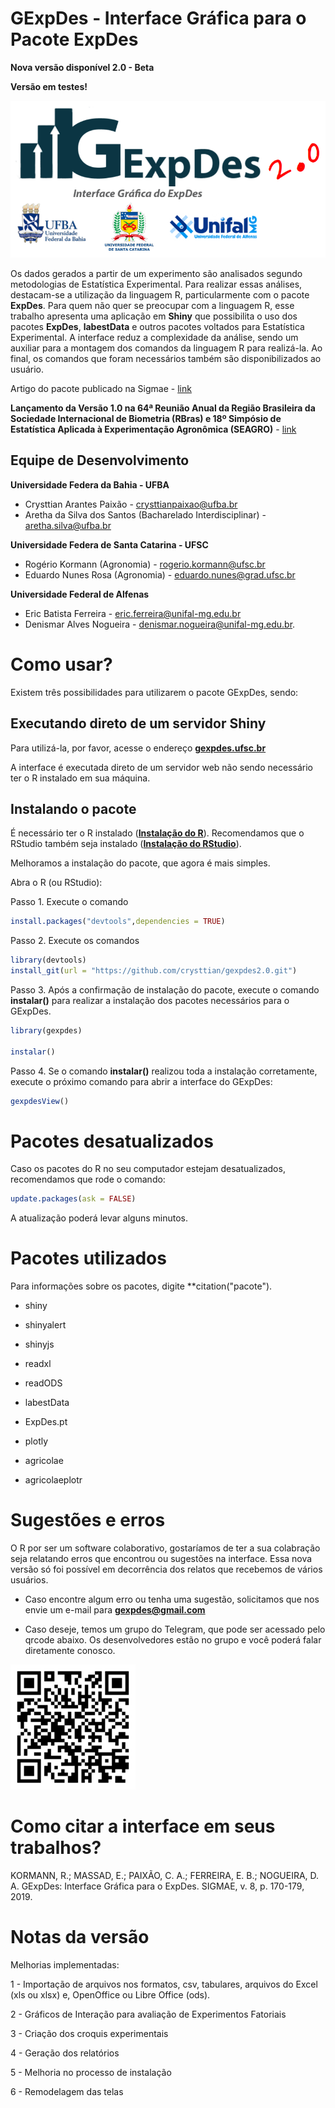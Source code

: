 # GExpDes - Interface Gráfica para o Pacote ExpDes

**Nova versão disponível 2.0 - Beta**

**Versão em testes!**


![](logo.png)

Os dados gerados a partir de um experimento são analisados segundo metodologias de Estatística Experimental. Para realizar essas análises, destacam-se a utilização da linguagem R, particularmente com o pacote **ExpDes**. Para quem não quer se preocupar com a linguagem R, esse trabalho apresenta uma aplicação em **Shiny** que possibilita o uso dos pacotes **ExpDes**, **labestData** e outros pacotes voltados para Estatística Experimental. A interface reduz a complexidade da análise, sendo um auxiliar para a montagem dos comandos da linguagem R para realizá-la. Ao final, os comandos que foram necessários também são disponibilizados ao usuário.

Artigo do pacote publicado na Sigmae - [link](https://publicacoes.unifal-mg.edu.br/revistas/index.php/sigmae/article/view/951)

**Lançamento da Versão 1.0 na 64ª Reunião Anual da Região Brasileira da Sociedade Internacional de Biometria (RBras) e 18º Simpósio de Estatística Aplicada à Experimentação Agronômica (SEAGRO)** - [link](https://www.rbras64.com.br/)

## Equipe de Desenvolvimento

**Universidade Federa da Bahia - UFBA**
- Crysttian Arantes Paixão - crysttianpaixao@ufba.br
- Aretha da Silva dos Santos (Bacharelado Interdisciplinar) - aretha.silva@ufba.br

**Universidade Federa de Santa Catarina - UFSC**
- Rogério Kormann (Agronomia) - rogerio.kormann@ufsc.br
- Eduardo Nunes Rosa (Agronomia) - eduardo.nunes@grad.ufsc.br

**Universidade Federal de Alfenas**
- Eric Batista Ferreira - eric.ferreira@unifal-mg.edu.br
- Denismar Alves Nogueira - denismar.nogueira@unifal-mg.edu.br.

# Como usar?

Existem três possibilidades para utilizarem o pacote GExpDes, sendo:

## Executando direto de um servidor Shiny 

Para utilizá-la, por favor, acesse o endereço [**gexpdes.ufsc.br**](http://gexpdes.ufsc.br)
 
A interface é executada direto de um servidor web não sendo necessário ter o R instalado em sua máquina.

## Instalando o pacote

É necessário ter o R instalado ([**Instalação do R**](http://cran.r-project.org/)). Recomendamos que o RStudio também seja instalado ([**Instalação do RStudio**](https://www.rstudio.com/)).

Melhoramos a instalação do pacote, que agora é mais simples.

Abra o R (ou RStudio):

Passo 1. Execute o comando 

```r
install.packages("devtools",dependencies = TRUE)
```

Passo 2. Execute os comandos

```r
library(devtools)
install_git(url = "https://github.com/crysttian/gexpdes2.0.git")
```
Passo 3. Após a confirmação de instalação do pacote, execute o comando **instalar()** para realizar a instalação dos pacotes necessários para o GExpDes. 

```r
library(gexpdes)

instalar()
```

Passo 4. Se o comando **instalar()** realizou toda a instalação corretamente, execute o próximo comando para abrir a interface do GExpDes:

```r
gexpdesView()
```

# Pacotes desatualizados

Caso os pacotes do R no seu computador estejam desatualizados, recomendamos que rode o comando:

```r
update.packages(ask = FALSE)
```
A atualização poderá levar alguns minutos.

# Pacotes utilizados

Para informações sobre os pacotes, digite **citation("pacote").

- shiny

- shinyalert

- shinyjs

- readxl

- readODS

- labestData

- ExpDes.pt

- plotly

- agricolae

- agricolaeplotr


# Sugestões e erros

O R por ser um software colaborativo, gostaríamos de ter a sua colabração seja relatando erros que encontrou ou sugestões na interface. Essa nova versão só foi possível em decorrência dos relatos que recebemos de vários usuários.

- Caso encontre algum erro ou tenha uma sugestão, solicitamos que nos envie um e-mail para **gexpdes@gmail.com** 

- Caso deseje, temos um grupo do Telegram, que pode ser acessado pelo qrcode abaixo. Os desenvolvedores estão no grupo e você poderá falar diretamente conosco.

![](ajustada.png)

# Como citar a interface em seus trabalhos?

KORMANN, R.; MASSAD, E.; PAIXÃO, C. A.; FERREIRA, E. B.; NOGUEIRA, D. A. GExpDes: Interface Gráfica para o ExpDes. SIGMAE, v. 8, p. 170-179, 2019.

# Notas da versão

Melhorias implementadas:

1 - Importação de arquivos nos formatos, csv, tabulares, arquivos do Excel (xls ou xlsx) e, OpenOffice ou Libre Office (ods).

2 - Gráficos de Interação para avaliação de Experimentos Fatoriais

3 - Criação dos croquis experimentais

4 - Geração dos relatórios

5 - Melhoria no processo de instalação

6 - Remodelagem das telas

